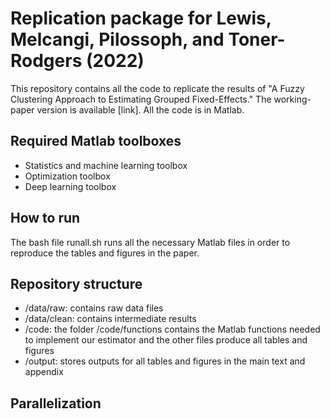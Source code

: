 # Replication package for Lewis, Melcangi, Pilossoph, and Toner-Rodgers (2022)

This repository contains all the code to replicate the results of  "A Fuzzy Clustering Approach to Estimating Grouped Fixed-Effects." The working-paper version is available [link]. All the code is in Matlab.

## Required Matlab toolboxes

- Statistics and machine learning toolbox
- Optimization toolbox
- Deep learning toolbox

## How to run

The bash file runall.sh runs all the necessary Matlab files in order to reproduce the tables and figures in the paper. 

## Repository structure

- /data/raw: contains raw data files
- /data/clean: contains intermediate results
- /code: the folder /code/functions contains the Matlab functions needed to implement our estimator and the other files produce all tables and figures
- /output: stores outputs for all tables and figures in the main text and appendix

## Parallelization







